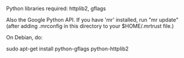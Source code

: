 Python libraries required: httplib2, gflags

Also the Google Python API. If you have 'mr' installed, run "mr update" (after
adding .mrconfig in this directory to your $HOME/.mrtrust file.)

On Debian, do:

sudo apt-get install python-gflags python-httplib2
